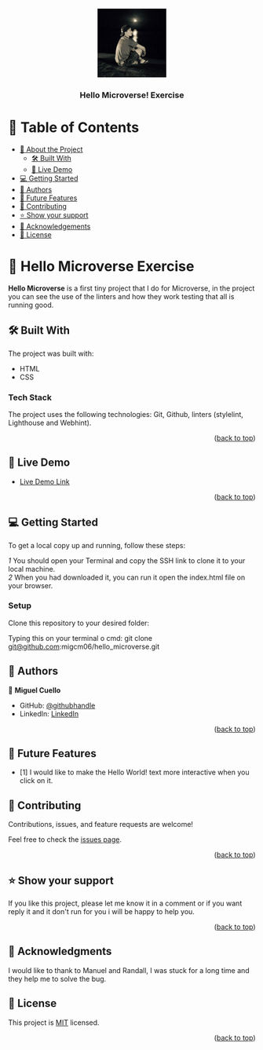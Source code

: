 <a name="readme-top"></a>


<div align="center">
  <!-- You are encouraged to replace this logo with your own! Otherwise you can also remove it. -->
  <img src="logo.png" alt="logo" width="140"  height="auto" />
  <br/>

  <h3><b>Hello Microverse! Exercise</b></h3>

</div>

<!-- TABLE OF CONTENTS -->

# 📗 Table of Contents

- [📖 About the Project](#about-project)
  - [🛠 Built With](#built-with)
  - [🚀 Live Demo](#live-demo)
- [💻 Getting Started](#getting-started)
- [👥 Authors](#authors)
- [🔭 Future Features](#future-features)
- [🤝 Contributing](#contributing)
- [⭐️ Show your support](#support)
- [🙏 Acknowledgements](#acknowledgements)
- [📝 License](#license)


<!-- PROJECT DESCRIPTION -->

# 📖 Hello Microverse Exercise <a name="about-project"></a>

**Hello Microverse** is a first tiny project that I do for Microverse, in the project you can see the use of the linters and how they work testing that all is running good.

## 🛠 Built With <a name="built-with"></a>

The project was built with:
* HTML
* CSS

### Tech Stack <a name="tech-stack"></a>

The project uses the following technologies: Git, Github, linters (stylelint, Lighthouse and Webhint).


<p align="right">(<a href="#readme-top">back to top</a>)</p>

<!-- LIVE DEMO -->

## 🚀 Live Demo <a name="live-demo"></a>



- [Live Demo Link]()

<p align="right">(<a href="#readme-top">back to top</a>)</p>

<!-- GETTING STARTED -->

## 💻 Getting Started <a name="getting-started"></a>


To get a local copy up and running, follow these steps:

*1* You should open your Terminal and copy the SSH link to clone it to your local machine.
</br>
*2* When you had downloaded it, you can run it open the index.html file on your browser.




### Setup

Clone this repository to your desired folder:

Typing this on your terminal o cmd: 
 git clone git@github.com:migcm06/hello_microverse.git




<!-- AUTHORS -->

## 👥 Authors <a name="authors"></a>


👤 **Miguel Cuello**

- GitHub: [@githubhandle](https://github.com/migcm06)
- LinkedIn: [LinkedIn](https://www.linkedin.com/in/luis-miguel-cuello-a5a6b5144/)

<p align="right">(<a href="#readme-top">back to top</a>)</p>

<!-- FUTURE FEATURES -->

## 🔭 Future Features <a name="future-features"></a>


- [1] I would like to make the Hello World! text more interactive when you click on it.

<!-- CONTRIBUTING -->

## 🤝 Contributing <a name="contributing"></a>

Contributions, issues, and feature requests are welcome!

Feel free to check the [issues page](../../issues/).

<p align="right">(<a href="#readme-top">back to top</a>)</p>





<!-- SUPPORT -->
## ⭐️ Show your support <a name="support"></a>


If you like this project, please let me know it in a comment or if you want reply it and it don't run for you i will be happy to help you.

<p align="right">(<a href="#readme-top">back to top</a>)</p>


## 🙏 Acknowledgments <a name="acknowledgements"></a>

I would like to thank to Manuel and Randall, I was stuck for a long time and they help me to solve the bug.

<!-- LICENSE -->

## 📝 License <a name="license"></a>

This project is [MIT](./MIT.md) licensed.

<p align="right">(<a href="#readme-top">back to top</a>)</p>


